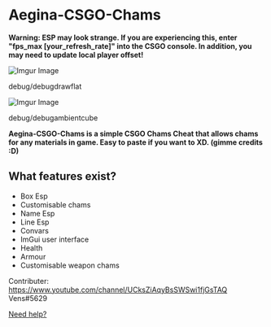 # Aegina-CSGO-Chams

**Warning: ESP may look strange. If you are experiencing this, enter "fps_max [your_refresh_rate]" into the CSGO console. In addition, you may need to update
local player offset!**

![Imgur Image](https://i.imgur.com/faUouMD.png)

debug/debugdrawflat

![Imgur Image](https://i.imgur.com/QgcXnvB.png)

debug/debugambientcube

**Aegina-CSGO-Chams is a simple CSGO Chams Cheat that allows chams for any materials in game. Easy to paste if you want to XD. (gimme credits :D)**

## What features exist?

* Box Esp
* Customisable chams
* Name Esp
* Line Esp
* Convars
* ImGui user interface
* Health
* Armour
* Customisable weapon chams

Contributer: https://www.youtube.com/channel/UCksZiAqyBsSWSwi1fjGsTAQ Vens#5629

[Need help?](https://discord.gg/dExJ9Sck7n)
